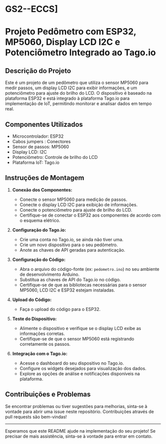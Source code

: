 # GS2--ECCS]

# Projeto Pedômetro com ESP32, MP5060, Display LCD I2C e Potenciômetro Integrado ao Tago.io

## Descrição do Projeto

Este é um projeto de um pedômetro que utiliza o sensor MP5060 para medir passos, um display LCD I2C para exibir informações, e um potenciômetro para ajuste do brilho do LCD. O dispositivo é baseado na plataforma ESP32 e está integrado à plataforma Tago.io para implementação de IoT, permitindo monitorar e analisar dados em tempo real.

## Componentes Utilizados

- Microcontrolador: ESP32
- Cabos jumpers : Conectores
- Sensor de passos: MP5060
- Display LCD: I2C
- Potenciômetro: Controle de brilho do LCD
- Plataforma IoT: Tago.io

## Instruções de Montagem

1. **Conexão dos Componentes:**
   - Conecte o sensor MP5060 para medição de passos.
   - Conecte o display LCD I2C para exibição de informações.
   - Conecte o potenciômetro para ajuste de brilho do LCD.
   - Certifique-se de conectar o ESP32 aos componentes de acordo com o esquema elétrico.

2. **Configuração do Tago.io:**
   - Crie uma conta no Tago.io, se ainda não tiver uma.
   - Crie um novo dispositivo para o seu pedômetro.
   - Anote as chaves de API geradas para autenticação.

3. **Configuração do Código:**
   - Abra o arquivo do código-fonte (ex: `pedometro.ino`) no seu ambiente de desenvolvimento Arduino.
   - Substitua as chaves de API do Tago.io no código.
   - Certifique-se de que as bibliotecas necessárias para o sensor MP5060, LCD I2C e ESP32 estejam instaladas.

4. **Upload do Código:**
   - Faça o upload do código para o ESP32.

5. **Teste do Dispositivo:**
   - Alimente o dispositivo e verifique se o display LCD exibe as informações corretas.
   - Certifique-se de que o sensor MP5060 está registrando corretamente os passos.

6. **Integração com o Tago.io:**
   - Acesse o dashboard do seu dispositivo no Tago.io.
   - Configure os widgets desejados para visualização dos dados.
   - Explore as opções de análise e notificações disponíveis na plataforma.

## Contribuições e Problemas

Se encontrar problemas ou tiver sugestões para melhorias, sinta-se à vontade para abrir uma issue neste repositório. Contribuições através de pull requests são bem-vindas!

---

Esperamos que este README ajude na implementação do seu projeto! Se precisar de mais assistência, sinta-se à vontade para entrar em contato.
